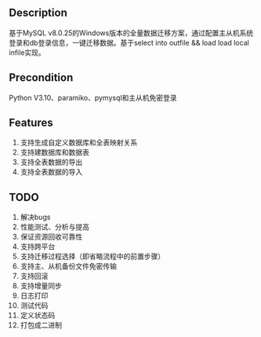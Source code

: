 ## Description
基于MySQL v8.0.25的Windows版本的全量数据迁移方案，通过配置主从机系统登录和db登录信息，一键迁移数据。基于select into outfile && load load local infile实现。



## Precondition
Python V3.10、paramiko、pymysql和主从机免密登录



## Features
1. 支持生成自定义数据库和全表映射关系
2. 支持建数据库和数据表
3. 支持全表数据的导出
4. 支持全表数据的导入



## TODO
1. 解决bugs
2. 性能测试、分析与提高
3. 保证资源回收可靠性
4. 支持跨平台
5. 支持迁移过程选择（即省略流程中的前置步骤）
6. 支持主、从机备份文件免密传输
7. 支持回滚
8. 支持增量同步
9. 日志打印
10. 测试代码
11. 定义状态码
12. 打包成二进制
